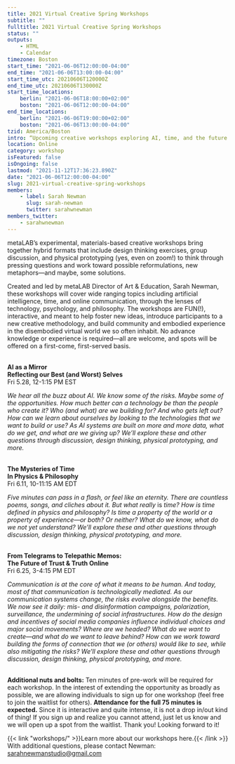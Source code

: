 ```yaml
---
title: 2021 Virtual Creative Spring Workshops
subtitle: ""
fulltitle: 2021 Virtual Creative Spring Workshops
status: ""
outputs:
    - HTML
    - Calendar
timezone: Boston
start_time: "2021-06-06T12:00:00-04:00"
end_time: "2021-06-06T13:00:00-04:00"
start_time_utc: 20210606T120000Z
end_time_utc: 20210606T130000Z
start_time_locations:
    berlin: "2021-06-06T18:00:00+02:00"
    boston: "2021-06-06T12:00:00-04:00"
end_time_locations:
    berlin: "2021-06-06T19:00:00+02:00"
    boston: "2021-06-06T13:00:00-04:00"
tzid: America/Boston
intro: “Upcoming creative workshops exploring AI, time, and the future of communication”
location: Online
category: workshop
isFeatured: false
isOngoing: false
lastmod: "2021-11-12T17:36:23.890Z"
date: "2021-06-06T12:00:00-04:00"
slug: 2021-virtual-creative-spring-workshops
members:
    - label: Sarah Newman
      slug: sarah-newman
      twitter: sarahwnewman
members_twitter:
    - sarahwnewman
---
```

metaLAB’s experimental, materials-based creative workshops bring together hybrid formats that include design thinking exercises, group discussion, and physical prototyping (yes, even on zoom!) to think through pressing questions and work toward possible reformulations, new metaphors—and maybe, some solutions.  

Created and led by metaLAB Director of Art & Education, Sarah Newman, these workshops will cover wide ranging topics including artificial intelligence, time, and online communication, through the lenses of technology, psychology, and philosophy. The workshops are FUN(!), interactive, and meant to help foster new ideas, introduce participants to a new creative methodology, and build community and embodied experience in the disembodied virtual world we so often inhabit. No advance knowledge or experience is required—all are welcome, and spots will be offered on a first-come, first-served basis.  
&nbsp;  
 
 
 
**AI as a Mirror  
Reflecting our Best (and Worst) Selves**  
Fri 5.28, 12-1:15 PM EST     

*We hear all the buzz about AI. We know some of the risks. Maybe some of the opportunities. How much better can a technology be than the people who create it? Who (and what) are we building for? And who gets left out? How can we learn about ourselves by looking to the technologies that we want to build or use? As AI systems are built on more and more data, what do we get, and what are we giving up? We’ll explore these and other questions through discussion, design thinking, physical prototyping, and more.*  
 &nbsp;  
    
  
  
**The Mysteries of Time   
In Physics & Philosophy**  
Fri 6.11, 10-11:15 AM EDT  

*Five minutes can pass in a flash, or feel like an eternity. There are countless poems, songs, and cliches about it. But what really* is *time? How is time defined in physics and philosophy? Is time a property of the world or a property of experience—or both? Or neither? What do we know, what do we not yet understand? We’ll explore these and other questions through discussion, design thinking, physical prototyping, and more.*  
&nbsp;  



**From Telegrams to Telepathic Memos:  
The Future of Trust & Truth Online**  
Fri 6.25, 3-4:15 PM EDT  

*Communication is at the core of what it means to be human. And today, most of that communication is technologically mediated. As our communication systems change, the risks evolve alongside the benefits. We now see it daily: mis- and disinformation campaigns, polarization, surveillance, the undermining of social infrastructures. How do the design and incentives of social media companies influence individual choices and major social movements? Where are we headed? What do we want to create—and what do we want to leave behind? How can we work toward building the forms of connection that we (or others) would like to see, while also mitigating the risks? We’ll explore these and other questions through discussion, design thinking, physical prototyping, and more.*  
&nbsp;  



**Additional nuts and bolts:** 
Ten minutes of pre-work will be required for each workshop. In the interest of extending the opportunity as broadly as possible, we are allowing individuals to sign up for one workshop (feel free to join the waitlist for others). **Attendance for the full 75 minutes is expected.** Since it is interactive and quite intense, it is not a drop in/out kind of thing! If you sign up and realize you cannot attend, just let us know and we will open up a spot from the waitlist. Thank you! Looking forward to it!

{{< link "workshops/" >}}Learn more about our workshops here.{{< /link >}}   
With additional questions, please contact Newman: [sarahnewmanstudio@gmail.com](mailto:sarahnewmanstudio@gmail.com)